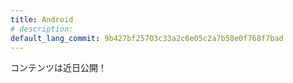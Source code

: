 ```yaml
---
title: Android
# description:
default_lang_commit: 9b427bf25703c33a2c6e05c2a7b58e0f768f7bad
---
```


コンテンツは近日公開！

